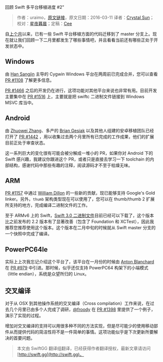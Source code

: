 回顾 Swift 多平台移植进度 #2"

> 作者：uraimo，[原文链接](https://www.uraimo.com/2016/03/11/recap-of-swift-porting-efforts-2/)，原文日期：2016-03-11
> 译者：[Crystal Sun](http://www.jianshu.com/users/7a2d2cc38444/latest_articles)；校对：[星夜暮晨](http://www.jianshu.com/users/ef1058d2d851)；定稿：[Cee](https://github.com/Cee)
  








自[上个月](https://www.uraimo.com/2016/02/02/recap-of-swift-porting-efforts/)以来，已有一些 Swift 平台移植方面的代码迁移到了 master 分支上。现在就让我们回顾一下二月里都发生了哪些事情吧，并且看看当前还有哪些正处于开发状态中。



## Windows

由 [Han Sangjin](https://github.com/tinysun212) 主导的 Cygwin Windows 平台在两周前已完成合并，您可以查看 [PR #1108](https://github.com/apple/swift/pull/1108) 了解更多信息。

[PR #1466](https://github.com/apple/swift/pull/1466) 之后的开发仍在进行，这项功能对其他平台来说也非常有用。目前开发主要集中在 [PR #1516](https://github.com/apple/swift/pull/1516) 上，主要就是把 swiftc 二进制文件链接到 Windows MSVC 库当中。

## Android

由 [Zhuowei Zhang](https://github.com/zhuowei)、多产的 [Brian Gesiak](https://github.com/modocache) 以及其他人组建的安卓移植团队已经打开了 [PR #1442](https://github.com/apple/swift/pull/1442) ，用以收集过去两个月里所有已完成的工作成果，他们的扩展目前正处于审查状态。

这一系列巨大的变化很有可能会被分解成一堆小的 PR，如果你对 Android 下的 Swift 感兴趣，我建议你跟进这个 PR，或者只是直接去学习一下 toolchain 的内部结构，感谢代码中那些有趣的注释，阅读源码才不至于枯燥无味。

## ARM

[PR #1157](https://github.com/apple/swift/pull/1157) 中通过 [William Dillon](https://github.com/hpux735) 的一些新的贡献，现已能够支持 Google's Gold linker。另外，`thumb` 架构类型现在可以使用了，您可以在 thumb/thumb 2 扩展所支持的地方，完成编译二进制文件的工作。

至于 ARMv6 上的 Swift，[Swift 3.0 二进制文件](https://www.uraimo.com/2016/03/10/swift-3-available-on-armv6-raspberry-1-zero/)目前已经可以下载了，这个版本比之前发布的 2.2 版本有了显著改善（包含了 Foundation 和 XCTest），因此我推荐您推荐使用这个版本。这个版本在二月中旬的时候就从 Swift master 分支的一个快照中完成了编译。

## PowerPC64le

实际上上次我忘记介绍这个平台了，该平台在一月份的时候由 [Anton Blanchard](https://github.com/antonblanchard) 在 [PR #979](https://github.com/apple/swift/pull/979) 中引进。那时候，似乎还仅支持 PowerPC64 构架下的小端模式（little endian），系统是众望所归的 Linux。

## 交叉编译

对于从 OSX 到其他操作系统的交叉编译（Cross compilation）工作来说，在过去几个月里已由多个人完成了调研，[@froody](https://github.com/froody) 在 [PR #1398](https://github.com/apple/swift/pull/1398) 里提供了一个例子，演示了实现的过程。

增加对交叉编译的支持可以用很多种不同的方法实现，但是尽可能少的使用移动部件从而提供代码的简洁性将不是一件简单的事情。这项功能似乎是下次更新所要解决的首要问题。
> 本文由 SwiftGG 翻译组翻译，已经获得作者翻译授权，最新文章请访问 [http://swift.gg](http://swift.gg)。